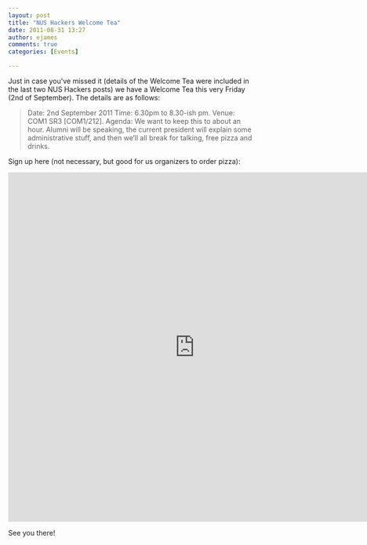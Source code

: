 ```yaml
---
layout: post
title: "NUS Hackers Welcome Tea"
date: 2011-08-31 13:27
author: ejames
comments: true
categories: [Events]

---
```

Just in case you've missed it (details of the Welcome Tea were included in the last two NUS Hackers posts) we have a Welcome Tea this very Friday (2nd of September). The details are as follows:

<blockquote>Date: 2nd September 2011
Time: 6.30pm to 8.30-ish pm.
Venue: COM1 SR3 [COM1/212].
Agenda: We want to keep this to about an hour. Alumni will be speaking, the current president will explain some administrative stuff, and then we’ll all break for talking, free pizza and drinks.</blockquote>

Sign up here (not necessary, but good for us organizers to order pizza):

<iframe src="https://docs.google.com/a/linuxnus.org/spreadsheet/embeddedform?formkey=dHZnZmZhb0c1b0tvSFdOSUlFQ0pTOGc6MQ" width="760" height="713" frameborder="0" marginheight="0" marginwidth="0">Loading...</iframe>

See you there!



